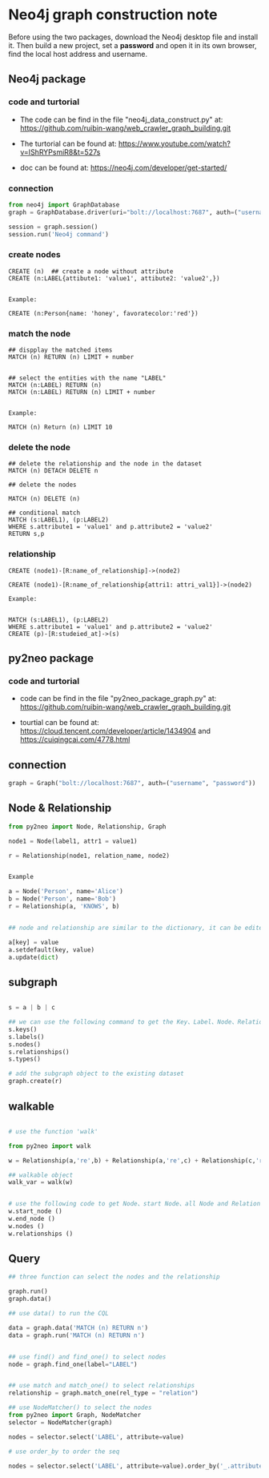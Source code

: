 # Neo4j graph construction note

Before using the two packages, download the Neo4j desktop file and install it. Then build a new project, set a **password** and open it in its own browser, find the local host address and username.



## Neo4j package

### code and turtorial

* The code can be find in the file "neo4j_data_construct.py" at: https://github.com/ruibin-wang/web_crawler_graph_building.git

* The turtorial can be found at: https://www.youtube.com/watch?v=IShRYPsmiR8&t=527s 

* doc can be found at: https://neo4j.com/developer/get-started/


### connection

```python
from neo4j import GraphDatabase
graph = GraphDatabase.driver(uri="bolt://localhost:7687", auth=("username", "password"))

session = graph.session()
session.run('Neo4j command')

```


### create nodes

```neo4j
CREATE (n)  ## create a node without attribute
CREATE (n:LABEL{attibute1: 'value1', attibute2: 'value2',}) 


Example:

CREATE (n:Person{name: 'honey', favoratecolor:'red'})

```


### match the node


```neo4j
## dispplay the matched items
MATCH (n) RETURN (n) LIMIT + number  


## select the entities with the name "LABEL"
MATCH (n:LABEL) RETURN (n)
MATCH (n:LABEL) RETURN (n) LIMIT + number 


Example:

MATCH (n) Return (n) LIMIT 10 

```


### delete the node

```
## delete the relationship and the node in the dataset
MATCH (n) DETACH DELETE n 

## delete the nodes

MATCH (n) DELETE (n)

## conditional match
MATCH (s:LABEL1), (p:LABEL2) 
WHERE s.attribute1 = 'value1' and p.attribute2 = 'value2'  
RETURN s,p

```


### relationship 

```
CREATE (node1)-[R:name_of_relationship]->(node2) 

CREATE (node1)-[R:name_of_relationship{attri1: attri_val1}]->(node2) 

Example:


MATCH (s:LABEL1), (p:LABEL2) 
WHERE s.attribute1 = 'value1' and p.attribute2 = 'value2'
CREATE (p)-[R:studeied_at]->(s)
```

## py2neo package


### code and turtorial

* code can be find in the file "py2neo_package_graph.py" at: https://github.com/ruibin-wang/web_crawler_graph_building.git

* tourtial can be found at: https://cloud.tencent.com/developer/article/1434904 and https://cuiqingcai.com/4778.html 


## connection

```python
graph = Graph("bolt://localhost:7687", auth=("username", "password"))
```


## Node & Relationship

```python
from py2neo import Node, Relationship, Graph 

node1 = Node(label1, attr1 = value1)

r = Relationship(node1, relation_name, node2)


Example

a = Node('Person', name='Alice')
b = Node('Person', name='Bob')
r = Relationship(a, 'KNOWS', b)


## node and relationship are similar to the dictionary, it can be edited by following

a[key] = value
a.setdefault(key, value)
a.update(dict)

```


## subgraph

```python

s = a | b | c

## we can use the following command to get the Key、Label、Node、Relationship、Relationship Type of the subgraph
s.keys()
s.labels()
s.nodes()
s.relationships()
s.types() 

# add the subgraph object to the existing dataset
graph.create(r)  

```

## walkable

```python

# use the function 'walk'

from py2neo import walk

w = Relationship(a,'re',b) + Relationship(a,'re',c) + Relationship(c,'re',b) 

## walkable object
walk_var = walk(w)


# use the following code to get Node、start Node、all Node and Relationship 
w.start_node ()
w.end_node ()
w.nodes ()
w.relationships ()
```


## Query

```python
## three function can select the nodes and the relationship

graph.run()
graph.data()

## use data() to run the CQL 

data = graph.data('MATCH (n) RETURN n')
data = graph.run('MATCH (n) RETURN n')


## use find() and find_one() to select nodes
node = graph.find_one(label="LABEL")


## use match and match_one() to select relationships
relationship = graph.match_one(rel_type = "relation")

## use NodeMatcher() to select the nodes
from py2neo import Graph, NodeMatcher
selector = NodeMatcher(graph)

nodes = selector.select('LABEL', attribute=value)

# use order_by to order the seq

nodes = selector.select('LABEL', attribute=value).order_by('_.attribute')




```










